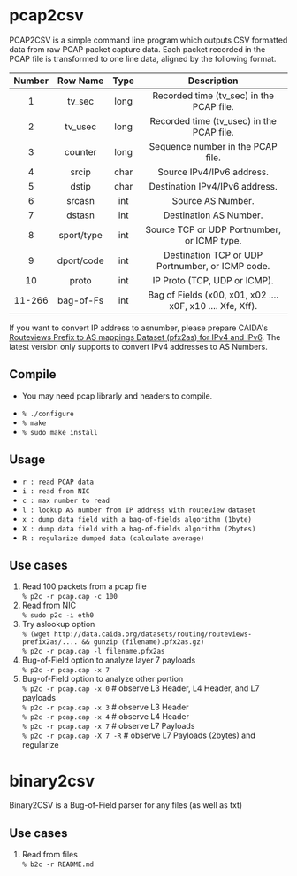 # pcap2csv

PCAP2CSV is a simple command line program which outputs CSV formatted data from raw PCAP packet capture data. Each packet recorded in the PCAP file is transformed to one line data, aligned by the following format.

| Number | Row Name| Type     | Description|
|:------:|:-------:|:--------:|:-----------:|
|1       |tv_sec   |long      |Recorded time (tv_sec) in the PCAP file.|
|2       |tv_usec  |long      |Recorded time (tv_usec) in the PCAP file.|
|3       |counter  |long      |Sequence number in the PCAP file.|
|4       |srcip    |char      |Source IPv4/IPv6 address.|
|5       |dstip    |char      |Destination IPv4/IPv6 address.|
|6       |srcasn   |int       |Source AS Number.|
|7       |dstasn   |int       |Destination AS Number.|
|8       |sport/type |int       |Source TCP or UDP Portnumber, or ICMP type.|
|9       |dport/code |int       |Destination TCP or UDP Portnumber, or ICMP code.|
|10      |proto     |int       |IP Proto (TCP, UDP or ICMP).|
|11-266  |bag-of-Fs |int       |Bag of Fields (x00, x01, x02 .... x0F, x10 .... Xfe, Xff).|

If you want to convert IP address to asnumber, please prepare CAIDA's [Routeviews Prefix to AS mappings Dataset (pfx2as) for IPv4 and IPv6](https://www.caida.org/data/routing/routeviews-prefix2as.xml). The latest version only supports to convert IPv4 addresses to AS Numbers.

## Compile
* You may need pcap librarly and headers to compile.
- `% ./configure`
- `% make`
- `% sudo make install`

## Usage
- `r : read PCAP data`
- `i : read from NIC`
- `c : max number to read`
- `l : lookup AS number from IP address with routeview dataset`
- `x : dump data field with a bag-of-fields algorithm (1byte)`
- `X : dump data field with a bag-of-fields algorithm (2bytes)`
- `R : regularize dumped data (calculate average)`

## Use cases
 1. Read 100 packets from a pcap file  
 `% p2c -r pcap.cap -c 100`
 1. Read from NIC  
 `% sudo p2c -i eth0`
 1. Try aslookup option  
 `% (wget http://data.caida.org/datasets/routing/routeviews-prefix2as/.... && gunzip (filename).pfx2as.gz)`  
 `% p2c -r pcap.cap -l filename.pfx2as`
 1. Bug-of-Field option to analyze layer 7 payloads  
 `% p2c -r pcap.cap -x 7`
 1. Bug-of-Field option to analyze other portion  
 `% p2c -r pcap.cap -x 0`     # observe L3 Header, L4 Header, and L7 payloads  
 `% p2c -r pcap.cap -x 3`     # observe L3 Header  
 `% p2c -r pcap.cap -x 4`     # observe L4 Header  
 `% p2c -r pcap.cap -x 7`     # observe L7 Payloads  
 `% p2c -r pcap.cap -X 7 -R`  # observe L7 Payloads (2bytes) and regularize
  
# binary2csv 
Binary2CSV is a Bug-of-Field parser for any files (as well as txt)

## Use cases
 1. Read from files  
 `% b2c -r README.md`
  
 
